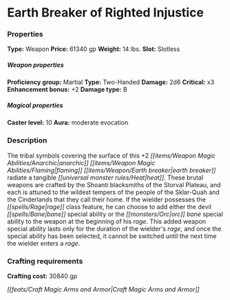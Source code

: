 ﻿---
Title: "Earth Breaker of Righted Injustice"
Type: "Weapon"
Price: "61340 gp"
Weight: "14 lbs."
Slot: "Slotless"
Proficiency group: "Martial"
Weapon properties Type: "Two-Handed"
Damage: "2d6"
Critical: "x3"
Enhancement bonus: "+2"
Damage type: "B"
Caster level: "10"
Aura: "moderate evocation"
Description: |
  "The tribal symbols covering the surface of this _+2 anarchic_ _flaming earth breaker_ radiate a tangible heat. These brutal weapons are crafted by the Shoanti blacksmiths of the Storval Plateau, and each is attuned to the wildest tempers of the people of the Sklar-Quah and the Cinderlands that they call their home. If the wielder possesses the rage class feature, he can choose to add either the _devil bane_ special ability or the _orc bane_ special ability to the weapon at the beginning of his rage. This added weapon special ability lasts only for the duration of the wielder's rage, and once the special ability has been selected, it cannot be switched until the next time the wielder enters a rage."
Crafting cost: "30840 gp"
Sources: "['Inner Sea Combat']"
---

# Earth Breaker of Righted Injustice

### Properties

**Type:** Weapon **Price:** 61340 gp **Weight:** 14 lbs. **Slot:** Slotless

##### Weapon properties

**Proficiency group:** Martial **Type:** Two-Handed **Damage:** 2d6 **Critical:** x3 **Enhancement bonus:** +2 **Damage type:** B

##### Magical properties

**Caster level:** 10 **Aura:** moderate evocation

### Description

The tribal symbols covering the surface of this +2 _[[items/Weapon Magic Abilities/Anarchic|anarchic]]_ _[[items/Weapon Magic Abilities/Flaming|flaming]]_ _[[items/Weapon/Earth breaker|earth breaker]]_ radiate a tangible _[[universal monster rules/Heat|heat]]_. These brutal weapons are crafted by the Shoanti blacksmiths of the Storval Plateau, and each is attuned to the wildest tempers of the people of the Sklar-Quah and the Cinderlands that they call their home. If the wielder possesses the _[[spells/Rage|rage]]_ class feature, he can choose to add either the devil _[[spells/Bane|bane]]_ special ability or the _[[monsters/Orc|orc]]_ _bane_ special ability to the weapon at the beginning of his _rage_. This added weapon special ability lasts only for the duration of the wielder's _rage_, and once the special ability has been selected, it cannot be switched until the next time the wielder enters a _rage_.

### Crafting requirements

**Crafting cost:** 30840 gp

_[[feats/Craft Magic Arms and Armor|Craft Magic Arms and Armor]]_

